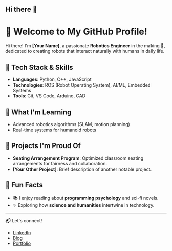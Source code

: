 ## Hi there 👋

<!--
**kyb65/kyb65** is a ✨ _special_ ✨ repository because its `README.md` (this file) appears on your GitHub profile.

Here are some ideas to get you started:

- 🔭 I’m currently working on ...
- 🌱 I’m currently learning ...
- 👯 I’m looking to collaborate on ...
- 🤔 I’m looking for help with ...
- 💬 Ask me about ...
- 📫 How to reach me: ...
- 😄 Pronouns: ...
- ⚡ Fun fact: ...
-->

# 🌟 Welcome to My GitHub Profile!

Hi there! I'm **[Your Name]**, a passionate **Robotics Engineer** in the making 🤖, dedicated to creating robots that interact naturally with humans in daily life.

## 🔧 Tech Stack & Skills
- **Languages**: Python, C++, JavaScript  
- **Technologies**: ROS (Robot Operating System), AI/ML, Embedded Systems  
- **Tools**: Git, VS Code, Arduino, CAD  

## 🌱 What I'm Learning
- Advanced robotics algorithms (SLAM, motion planning)  
- Real-time systems for humanoid robots  

## 🚀 Projects I'm Proud Of
- **Seating Arrangement Program**: Optimized classroom seating arrangements for fairness and collaboration.  
- **[Your Other Project]**: Brief description of another notable project.  

## 🌟 Fun Facts
- 📚 I enjoy reading about **programming psychology** and sci-fi novels.  
- ✨ Exploring how **science and humanities** intertwine in technology.  

---

📬 Let's connect!  
- [LinkedIn](https://www.linkedin.com/in/your-profile)  
- [Blog](https://yourblog.com)  
- [Portfolio](https://yourportfolio.com)
